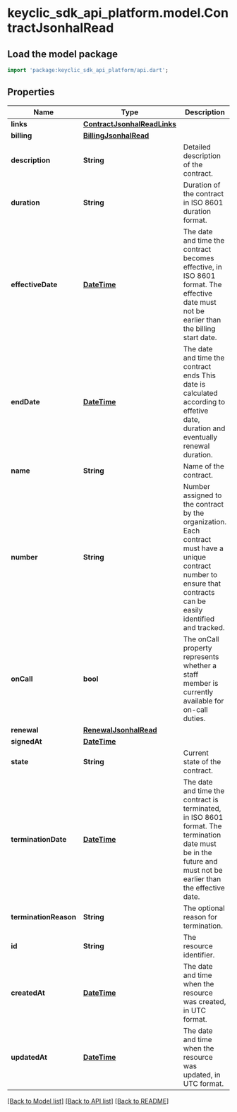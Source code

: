# keyclic_sdk_api_platform.model.ContractJsonhalRead

## Load the model package
```dart
import 'package:keyclic_sdk_api_platform/api.dart';
```

## Properties
Name | Type | Description | Notes
------------ | ------------- | ------------- | -------------
**links** | [**ContractJsonhalReadLinks**](ContractJsonhalReadLinks.md) |  | [optional] 
**billing** | [**BillingJsonhalRead**](BillingJsonhalRead.md) |  | [optional] 
**description** | **String** | Detailed description of the contract. | [optional] 
**duration** | **String** | Duration of the contract in ISO 8601 duration format. | [optional] 
**effectiveDate** | [**DateTime**](DateTime.md) | The date and time the contract becomes effective, in ISO 8601 format. The effective date must not be earlier than the billing start date. | [optional] 
**endDate** | [**DateTime**](DateTime.md) | The date and time the contract ends This date is calculated according to effetive date, duration and eventually renewal duration. | [optional] [readonly] 
**name** | **String** | Name of the contract. | 
**number** | **String** | Number assigned to the contract by the organization. Each contract must have a unique contract number to ensure that contracts can be easily identified and tracked. | 
**onCall** | **bool** | The onCall property represents whether a staff member is currently available for on-call duties. | [optional] 
**renewal** | [**RenewalJsonhalRead**](RenewalJsonhalRead.md) |  | [optional] 
**signedAt** | [**DateTime**](DateTime.md) |  | [optional] 
**state** | **String** | Current state of the contract. | [default to 'DRAFT']
**terminationDate** | [**DateTime**](DateTime.md) | The date and time the contract is terminated, in ISO 8601 format. The termination date must be in the future and must not be earlier than the effective date. | [optional] 
**terminationReason** | **String** | The optional reason for termination. | [optional] 
**id** | **String** | The resource identifier. | [optional] [readonly] 
**createdAt** | [**DateTime**](DateTime.md) | The date and time when the resource was created, in UTC format. | [optional] [readonly] 
**updatedAt** | [**DateTime**](DateTime.md) | The date and time when the resource was updated, in UTC format. | [optional] [readonly] 

[[Back to Model list]](../README.md#documentation-for-models) [[Back to API list]](../README.md#documentation-for-api-endpoints) [[Back to README]](../README.md)


